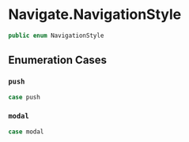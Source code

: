 # Navigate.NavigationStyle

``` swift
public enum NavigationStyle
```

## Enumeration Cases

### `push`

``` swift
case push
```

### `modal`

``` swift
case modal
```
